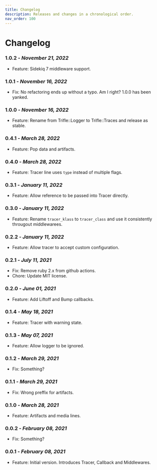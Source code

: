 ```yaml
---
title: Changelog
description: Releases and changes in a chronological order.
nav_order: 100
---
```


# Changelog

### **1.0.2** - *November 21, 2022*
  - Feature: Sidekiq 7 middleware support.

### **1.0.1** - *November 16, 2022*
  - Fix: No refactoring ends up without a typo. Am I right? 1.0.0 has been yanked.

### **1.0.0** - *November 16, 2022*
  - Feature: Rename from Trifle::Logger to Trifle::Traces and release as stable.

### **0.4.1** - *March 28, 2022*
  - Feature: Pop data and artifacts.

### **0.4.0** - *March 28, 2022*
  - Feature: Tracer line uses `type` instead of multiple flags.

### **0.3.1** - *January 11, 2022*
  - Feature: Allow reference to be passed into Tracer directly.

### **0.3.0** - *January 11, 2022*
  - Feature: Rename `tracer_klass` to `tracer_class` and use it consistently througout middlewarees.

### **0.2.2** - *January 11, 2022*
  - Feature: Allow tracer to accept custom configuration.

### **0.2.1** - *July 11, 2021*
  - Fix: Remove ruby 2.x from github actions.
  - Chore: Update MIT license.

### **0.2.0** - *June 01, 2021*
  - Feature: Add Liftoff and Bump callbacks.

### **0.1.4** - *May 18, 2021*
  - Feature: Tracer with warning state.

### **0.1.3** - *May 07, 2021*
  - Feature: Allow logger to be ignored.

### **0.1.2** - *March 29, 2021*
  - Fix: Something?

### **0.1.1** - *March 29, 2021*
  - Fix: Wrong preffix for artifacts.

### **0.1.0** - *March 28, 2021*
  - Feature: Artifacts and media lines.

### **0.0.2** - *February 08, 2021*
  - Fix: Something?

### **0.0.1** - *February 08, 2021*
  - Feature: Initial version. Introduces Tracer, Callback and Middlewares.
